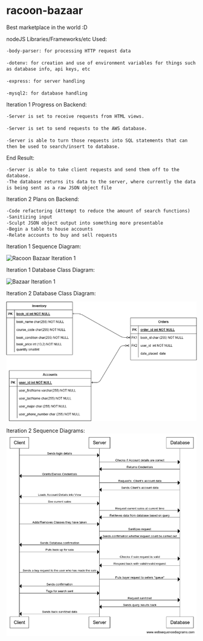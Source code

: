 # racoon-bazaar

Best marketplace in the world :D


nodeJS Libraries/Frameworks/etc Used: 

    -body-parser: for processing HTTP request data
    
    -dotenv: for creation and use of environment variables for things such as database info, api keys, etc
    
    -express: for server handling
    
    -mysql2: for database handling

Iteration 1 Progress on Backend:

    -Server is set to receive requests from HTML views.
    
    -Server is set to send requests to the AWS database.
    
    -Server is able to turn those requests into SQL statements that can then be used to search/insert to database.
    
End Result:

    -Server is able to take client requests and send them off to the database. 
    -The database returns its data to the server, where currently the data
    is being sent as a raw JSON object file
    

Iteration 2 Plans on Backend:

    -Code refactoring (Attempt to reduce the amount of search functions)
    -Sanitizing input
    -Sculpt JSON object output into something more presentable
    -Begin a table to house accounts
    -Relate accounts to buy and sell requests


Iteration 1 Sequence Diagram:

![Racoon Bazaar Iteration 1](https://github.com/xa888s/racoon-bazaar/assets/144485576/ec09e23a-05b5-40b2-937b-61cd7c0b9841)


Iteration 1 Database Class Diagram:

![Bazaar Iteration 1](https://github.com/xa888s/racoon-bazaar/assets/144485576/4aef15c8-83b9-4ab1-8b11-aa7e33791a8a)


Iteration 2 Database Class Diagram:

![Alt text](Diagrams/DatabaseClassDiagramIteration2.png)


Iteration 2 Sequence Diagrams:
![Alt text](Diagrams/SequenceDiagramIteration2.png)
